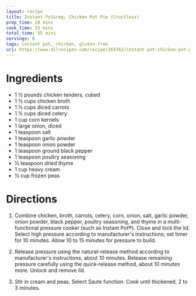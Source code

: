 ```yaml
---
layout: recipe
title: Instant Pot&reg; Chicken Pot Pie (Crustless)
prep_time: 20 mins
cook_time: 25 mins
total_time: 55 mins
servings: 6
tags: instant pot, chicken, gluten-free
uri: https://www.allrecipes.com/recipe/264362/instant-pot-chicken-pot-pie-crustless-and-gluten-free/
---
```

# Ingredients

* 1 ½ pounds chicken tenders, cubed
* 1 ½ cups chicken broth
* 1 ½ cups diced carrots
* 1 ½ cups diced celery
* 1 cup corn kernels
* 1 large onion, diced
* 1 teaspoon salt
* 1 teaspoon garlic powder
* 1 teaspoon onion powder
* 1 teaspoon ground black pepper
* 1 teaspoon poultry seasoning
* ½ teaspoon dried thyme
* 1 cup heavy cream
* ½ cup frozen peas

# Directions

1. Combine chicken, broth, carrots, celery, corn, onion, salt, garlic powder, onion powder, black pepper, poultry seasoning, and thyme in a multi-functional pressure cooker (such as Instant Pot&reg;). Close and lock the lid. Select high pressure according to manufacturer's instructions; set timer for 10 minutes. Allow 10 to 15 minutes for pressure to build.

2. Release pressure using the natural-release method according to manufacturer's instructions, about 10 minutes. Release remaining pressure carefully using the quick-release method, about 10 minutes more. Unlock and remove lid.

3. Stir in cream and peas. Select Saute function. Cook until thickened, 2 to 3 minutes.